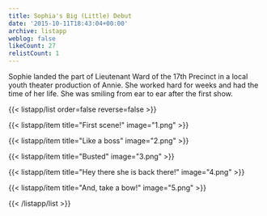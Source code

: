 ```yaml
---
title: Sophia's Big (Little) Debut
date: '2015-10-11T18:43:04+00:00'
archive: listapp
weblog: false
likeCount: 27
relistCount: 1
---
```


Sophie landed the part of Lieutenant Ward of the 17th Precinct in a local youth theater production of Annie. She worked hard for weeks and had the time of her life. She was smiling from ear to ear after the first show.

<!--more-->

{{< listapp/list order=false reverse=false >}}

   {{< listapp/item title="First scene!"
      image="1.png" >}}

   {{< listapp/item title="Like a boss"
      image="2.png" >}}

   {{< listapp/item title="Busted"
      image="3.png" >}}

   {{< listapp/item title="Hey there she is back there!"
      image="4.png" >}}

   {{< listapp/item title="And, take a bow!"
      image="5.png" >}}

{{< /listapp/list >}}
